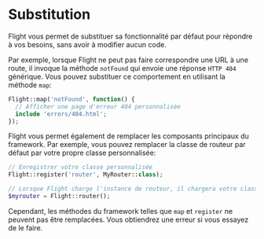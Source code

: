 # Substitution

Flight vous permet de substituer sa fonctionnalité par défaut pour répondre à vos besoins,
sans avoir à modifier aucun code.

Par exemple, lorsque Flight ne peut pas faire correspondre une URL à une route, il invoque la méthode `notFound`
qui envoie une réponse `HTTP 404` générique. Vous pouvez substituer ce comportement
en utilisant la méthode `map`:

```php
Flight::map('notFound', function() {
  // Afficher une page d'erreur 404 personnalisée
  include 'errors/404.html';
});
```

Flight vous permet également de remplacer les composants principaux du framework.
Par exemple, vous pouvez remplacer la classe de routeur par défaut par votre propre classe personnalisée:

```php
// Enregistrer votre classe personnalisée
Flight::register('router', MyRouter::class);

// Lorsque Flight charge l'instance de routeur, il chargera votre classe
$myrouter = Flight::router();
```

Cependant, les méthodes du framework telles que `map` et `register` ne peuvent pas être remplacées. Vous obtiendrez
une erreur si vous essayez de le faire.